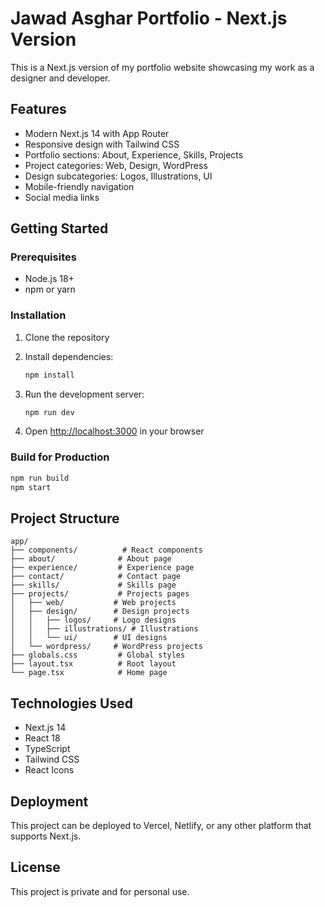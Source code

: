 # Jawad Asghar Portfolio - Next.js Version

This is a Next.js version of my portfolio website showcasing my work as a designer and developer.

## Features

- Modern Next.js 14 with App Router
- Responsive design with Tailwind CSS
- Portfolio sections: About, Experience, Skills, Projects
- Project categories: Web, Design, WordPress
- Design subcategories: Logos, Illustrations, UI
- Mobile-friendly navigation
- Social media links

## Getting Started

### Prerequisites

- Node.js 18+ 
- npm or yarn

### Installation

1. Clone the repository
2. Install dependencies:
   ```bash
   npm install
   ```

3. Run the development server:
   ```bash
   npm run dev
   ```

4. Open [http://localhost:3000](http://localhost:3000) in your browser

### Build for Production

```bash
npm run build
npm start
```

## Project Structure

```
app/
├── components/          # React components
├── about/              # About page
├── experience/         # Experience page
├── contact/            # Contact page
├── skills/             # Skills page
├── projects/           # Projects pages
│   ├── web/           # Web projects
│   ├── design/        # Design projects
│   │   ├── logos/     # Logo designs
│   │   ├── illustrations/ # Illustrations
│   │   └── ui/        # UI designs
│   └── wordpress/     # WordPress projects
├── globals.css         # Global styles
├── layout.tsx          # Root layout
└── page.tsx            # Home page
```

## Technologies Used

- Next.js 14
- React 18
- TypeScript
- Tailwind CSS
- React Icons

## Deployment

This project can be deployed to Vercel, Netlify, or any other platform that supports Next.js.

## License

This project is private and for personal use.
